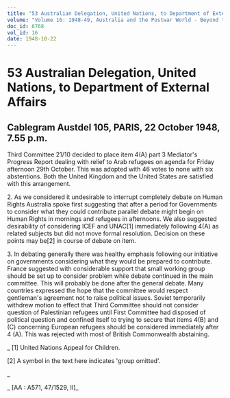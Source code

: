 ```yaml
---
title: "53 Australian Delegation, United Nations, to Department of External Affairs"
volume: "Volume 16: 1948-49, Australia and the Postwar World - Beyond the Region"
doc_id: 6768
vol_id: 16
date: 1948-10-22
---
```


# 53 Australian Delegation, United Nations, to Department of External Affairs

## Cablegram Austdel 105, PARIS, 22 October 1948, 7.55 p.m.

Third Committee 21/10 decided to place item 4(A) part 3 Mediator's Progress Report dealing with relief to Arab refugees on agenda for Friday afternoon 29th October. This was adopted with 46 votes to none with six abstentions. Both the United Kingdom and the United States are satisfied with this arrangement.

2\. As we considered it undesirable to interrupt completely debate on Human Rights Australia spoke first suggesting that after a period for Governments to consider what they could contribute parallel debate might begin on Human Rights in mornings and refugees in afternoons. We also suggested desirability of considering ICEF and UNAC[1] immediately following 4(A) as related subjects but did not move formal resolution. Decision on these points may be[2] in course of debate on item.

3\. In debating generally there was healthy emphasis following our initiative on governments considering what they would be prepared to contribute. France suggested with considerable support that small working group should be set up to consider problem while debate continued in the main committee. This will probably be done after the general debate. Many countries expressed the hope that the committee would respect gentleman's agreement not to raise political issues. Soviet temporarily withdrew motion to effect that Third Committee should not consider question of Palestinian refugees until First Committee had disposed of political question and confined itself to trying to secure that items 4(B) and (C) concerning European refugees should be considered immediately after 4 (A). This was rejected with most of British Commonwealth abstaining.

_ [1] United Nations Appeal for Children.

[2] A symbol in the text here indicates 'group omitted'.

_

_ [AA : A571, 47/1529, II]_
